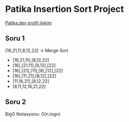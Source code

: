 # Patika Insertion Sort Project

[Patika.dev profil linkim]([https://www.kodluyoruz.org/](https://app.patika.dev/denizerkeskiner))

<h2>Soru 1</h2>

[16,21,11,8,12,22] -> Merge Sort

- [16,21,11],[8,12,22]
- [16],[21,11],[8,12],[22]
- [16],[21],[11],[8],[12],[22]
- [16],[11,21],[8,12],[22]
- [11,16,21],[8,12,22]
- [8,11,12,16,21,22]

<h2>Soru 2</h2>

BigO Notasyonu: O(n.logn)
